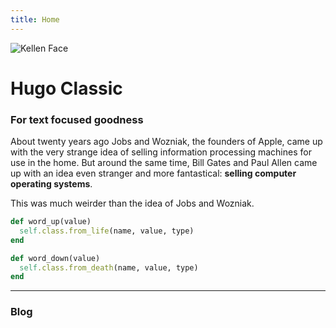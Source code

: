 ```yaml
---
title: Home
---
```


<img
  id="main-image"
  src="/images/partywizard.gif"
  alt="Kellen Face">

# Hugo Classic

### For text focused goodness

About twenty years ago Jobs and Wozniak, the founders of Apple, came up with the very strange idea of selling information processing machines for use in the home. But around the same time, Bill Gates and Paul Allen came up with an idea even stranger and more fantastical: **selling computer operating systems**.

This was much weirder than the idea of Jobs and Wozniak.

~~~ruby
def word_up(value)
  self.class.from_life(name, value, type)
end

def word_down(value)
  self.class.from_death(name, value, type)
end
~~~

---

### Blog

